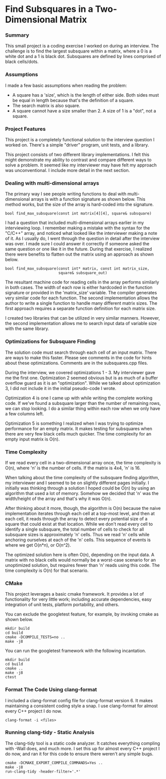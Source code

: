 # Find Subsquares in a Two-Dimensional Matrix

### Summary

This small project is a coding exercise I worked on during an
interview. The challenge is to find the largest subsquare within a
matrix, where a 0 is a white dot and a 1 is black dot. Subsquares are
defined by lines comprised of black cells/dots.


### Assumptions

I made a few basic assumptions when reading the problem:

* A square has a 'size', which is the length of either side. Both
  sides must be equal in length because that's the definition of a
  square.
* The search matrix is also square.
* A square cannot have a size smaller than 2. A size of 1 is a "dot",
  not a square.


### Project Features

This project is a completely functional solution to the interview
question I worked on. There's a simple "driver" program, unit tests,
and a library.

This project consists of two different library implementations. I felt
this might demonstrate my ability to contrast and compare different
ways to solve a problem. It seemed like my interviewer may have felt
my approach was unconventional. I include more detail in the next
section.


### Dealing with multi-dimensional arrays

The primary way I see people writing functions to deal with
multi-dimensional arrays is with a function signature as shown
below. This method works, but the size of the array is hard-coded into
the signature.

    bool find_max_subsquare(const int matrix[4][4], square& subsquare)

I had a question that included multi-dimensional arrays earlier in my
interviewing loop. I remember making a mistake with the syntax for the
"C/C++" array, and noticed what looked like the interviewer making a
note of it. As I usually do, I went through the question in detail
after the interview was over. I made sure I could answer it correctly
if someone asked the same question or one like it in the
future. During that exercise, I realized there were benefits to
flatten out the matrix using an approach as shown below.

    bool find_max_subsquare(const int* matrix, const int matrix_size,
                            square& subsquare_out)

The resultant machine code for reading cells in the array performs
similarly in both cases. The width of each row is either hardcoded in
the function signature or provided in the 'matrix_size' variable. The
compiler generates very similar code for each function. The second
implementation allows the author to write a single function to handle
many different matrix sizes. The first approach requires a separate
function definition for each matrix size.

I created two libraries that can be utilized in very similar
manners. However, the second implementation allows me to search input
data of variable size with the same library.


### Optimizations for Subsquare Finding

The solution code must search through each cell of an input
matrix. There are ways to make this faster. Please see comments in the
code for hints about these optimizations. Comments are in the
subsquares.cpp files.

During the interview, we covered optimizations 1 - 3. My interviewer
gave me the first one. Optimization 2 seemed obvious but is as much of
a buffer overflow guard as it is an "optimization". While we talked
about optimization 3, I did not include it in the initial pseudo-code
I wrote.

Optimization 4 is one I came up with while writing the complete
working code. If we've found a subsquare larger than the number of
remaining rows, we can stop looking. I do a similar thing within each
row when we only have a few columns left.

Optimization 5 is something I realized when I was trying to optimize
performance for an empty matrix. It makes testing for subsquares when
there are very few black cells much quicker. The time complexity for
an empty input matrix is O(n).


### Time Complexity

If we read every cell in a two-dimensional array once, the time
complexity is O(n), where 'n' is the number of cells. If the matrix is
4x4, 'n' is 16.

When talking about the time complexity of the subsquare finding
algorithm, my interviewer and I seemed to be on slightly different
pages initially. I initially was thinking through a solution I hoped
could be O(n) by using an algorithm that used a lot of memory. Somehow
we decided that 'n' was the width/height of the array and that's why
it was O(n).

After thinking about it more, though, the algorithm is O(n) because
the naive implementation iterates through each cell at a top-most
level, and then at each cell, it reads through the array to detect
every potential size of a square that could exist at that
location. While we don't read every cell to identify a single
subsquare, the total number of cells to check for all subsquare sizes
is approximately 'n' cells. Thus we read 'n' cells while anchoring
ourselves at each of the 'n' cells. This sequence of events is where
we get O(n*n), or O(n^2).

The optimized solution here is often O(n), depending on the input
data. A matrix with no black cells would normally be a worst-case
scenario for an unoptimized solution, but requires fewer than 'n'
reads using this code. The time complexity is O(n) for that scenario.


### CMake

This project leverages a basic cmake framework. It provides a lot of
functionality for very little work; including accurate dependencies,
easy integration of unit tests, platform portability, and others.

You can exclude the googletest feature, for example, by invoking cmake
as shown below.

    mkdir build
    cd build
    cmake -DCOMPILE_TESTS=no ..
    make -j8

You can run the googletest framework with the following incantation.

    mkdir build
    cd build
    cmake ..
    make -j8
    ctest


### Format The Code Using clang-format

I included a clang-format config file for clang-format version 6. It
makes maintaining a consistent coding style a snap. I use clang-format
for almost every C++ project I do now.

    clang-format -i <files>


### Running clang-tidy - Static Analysis

The clang-tidy tool is a static code analyzer. It catches everything
compling with -Wall does, and much more. I set this up for almost
every C++ project I do now, and ran it for this code to ensure there
weren't any simple bugs.

    cmake -DCMAKE_EXPORT_COMPILE_COMMANDS=Yes ..
    make -j8
    run-clang-tidy -header-filter='.*'
